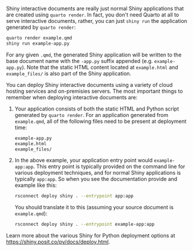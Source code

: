 
Shiny interactive documents are really just normal Shiny applications that are created using `quarto render`. In fact, you don't need Quarto at all to serve interactive documents, rather, you can just `shiny run` the application generated by `quarto render`:

``` {.bash filename="Terminal"}
quarto render example.qmd
shiny run example-app.py
```

For any given `.qmd`, the generated Shiny application will be written to the base document name with the `-app.py` suffix appended (e.g. `example-app.py`). Note that the static HTML content located at `example.html` and `example_files/` is also part of the Shiny application.

You can deploy Shiny interactive documents using a variety of cloud hosting services and on-premisies servers. The most important things to remember when deploying interactive documents are:

1)  Your application consists of both the static HTML and Python script generated by `quarto render`. For an application generated from `example.qmd`, all of the following files need to be present at deployment time:

    ``` bash
    example-app.py
    example.html
    example_files/
    ```

2)  In the above example, your application entry point would `example-app:app`. This entry point is typically provided on the command line for various deployment techniques, and for normal Shiny applications is typically `app:app`. So when you see the documentation provide and example like this:

    ``` bash
    rsconnect deploy shiny . --entrypoint app:app
    ```

    You should translate it to this (assuming your source document is `example.qmd`):

    ``` bash
    rsconnect deploy shiny . --entrypoint example-app:app
    ```

Learn more about the various Shiny for Python deployment options at <https://shiny.posit.co/py/docs/deploy.html>.
